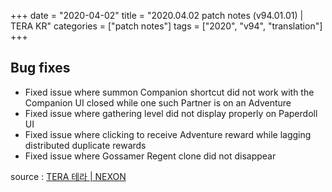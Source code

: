 +++
date = "2020-04-02"
title = "2020.04.02 patch notes (v94.01.01) | TERA KR"
categories = ["patch notes"]
tags = ["2020", "v94", "translation"]
+++

## Bug fixes

- Fixed issue where summon Companion shortcut did not work with the Companion UI closed while one such Partner is on an Adventure
- Fixed issue where gathering level did not display properly on Paperdoll UI
- Fixed issue where clicking to receive Adventure reward while lagging distributed duplicate rewards
- Fixed issue where Gossamer Regent clone did not disappear

source : [TERA 테라 | NEXON](http://tera.nexon.com/news/update/view.aspx?n4articlesn=432)
